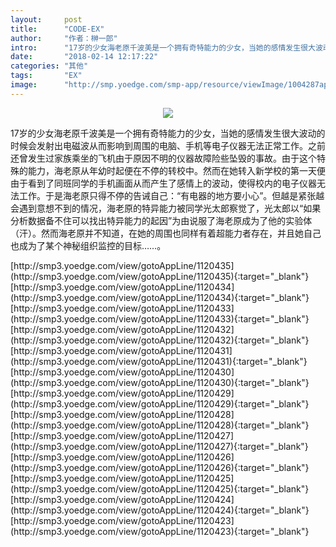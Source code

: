 ```yaml
---
layout:     post
title:      "CODE-EX"
author:     "作者：榊一郎"
intro:      "17岁的少女海老原千波美是一个拥有奇特能力的少女，当她的感情发生很大波动的时候会发射出电磁波从而影响到周围的电脑、手机等电子仪器无法正常工作。之前还曾发生过家族乘坐的飞机由于原因不明的仪器故障险些坠毁的事故。由于这个特殊的能力，海老原从年幼时起便在不停的转校中。然而在她转入新学校的第一天便由于看到了同班同学的手机画面从而产生了感情上的波动，使得校内的电子仪器无法工作。于是海老原只得不停的告诫自己：“有电器的地方要小心”。但越是紧张越会遇到意想不到的情况，海老原的特异能力被同学光太郎察觉了，光太郎以“如果分析数据备不住可以找出特异能力的起因”为由说服了海老原成为了他的实验体（汗）。然而海老原并不知道，在她的周围也同样有着超能力者存在，并且她自己也成为了某个神秘组织监控的目标……。"
date:       "2018-02-14 12:17:22"
categories: "其他"
tags:       "EX"
image:      "http://smp.yoedge.com/smp-app/resource/viewImage/1004287appline.png"
---
```

<div style="text-align: center">
<p><img src="http://smp.yoedge.com/smp-app/resource/viewImage/1004287appline.png"/></p>
</div>
<p class="post-meta">
<span>17岁的少女海老原千波美是一个拥有奇特能力的少女，当她的感情发生很大波动的时候会发射出电磁波从而影响到周围的电脑、手机等电子仪器无法正常工作。之前还曾发生过家族乘坐的飞机由于原因不明的仪器故障险些坠毁的事故。由于这个特殊的能力，海老原从年幼时起便在不停的转校中。然而在她转入新学校的第一天便由于看到了同班同学的手机画面从而产生了感情上的波动，使得校内的电子仪器无法工作。于是海老原只得不停的告诫自己：“有电器的地方要小心”。但越是紧张越会遇到意想不到的情况，海老原的特异能力被同学光太郎察觉了，光太郎以“如果分析数据备不住可以找出特异能力的起因”为由说服了海老原成为了他的实验体（汗）。然而海老原并不知道，在她的周围也同样有着超能力者存在，并且她自己也成为了某个神秘组织监控的目标……。</span>
</p>
[http://smp3.yoedge.com/view/gotoAppLine/1120435](http://smp3.yoedge.com/view/gotoAppLine/1120435){:target="_blank"}
[http://smp3.yoedge.com/view/gotoAppLine/1120434](http://smp3.yoedge.com/view/gotoAppLine/1120434){:target="_blank"}
[http://smp3.yoedge.com/view/gotoAppLine/1120433](http://smp3.yoedge.com/view/gotoAppLine/1120433){:target="_blank"}
[http://smp3.yoedge.com/view/gotoAppLine/1120432](http://smp3.yoedge.com/view/gotoAppLine/1120432){:target="_blank"}
[http://smp3.yoedge.com/view/gotoAppLine/1120431](http://smp3.yoedge.com/view/gotoAppLine/1120431){:target="_blank"}
[http://smp3.yoedge.com/view/gotoAppLine/1120430](http://smp3.yoedge.com/view/gotoAppLine/1120430){:target="_blank"}
[http://smp3.yoedge.com/view/gotoAppLine/1120429](http://smp3.yoedge.com/view/gotoAppLine/1120429){:target="_blank"}
[http://smp3.yoedge.com/view/gotoAppLine/1120428](http://smp3.yoedge.com/view/gotoAppLine/1120428){:target="_blank"}
[http://smp3.yoedge.com/view/gotoAppLine/1120427](http://smp3.yoedge.com/view/gotoAppLine/1120427){:target="_blank"}
[http://smp3.yoedge.com/view/gotoAppLine/1120426](http://smp3.yoedge.com/view/gotoAppLine/1120426){:target="_blank"}
[http://smp3.yoedge.com/view/gotoAppLine/1120425](http://smp3.yoedge.com/view/gotoAppLine/1120425){:target="_blank"}
[http://smp3.yoedge.com/view/gotoAppLine/1120424](http://smp3.yoedge.com/view/gotoAppLine/1120424){:target="_blank"}
[http://smp3.yoedge.com/view/gotoAppLine/1120423](http://smp3.yoedge.com/view/gotoAppLine/1120423){:target="_blank"}


